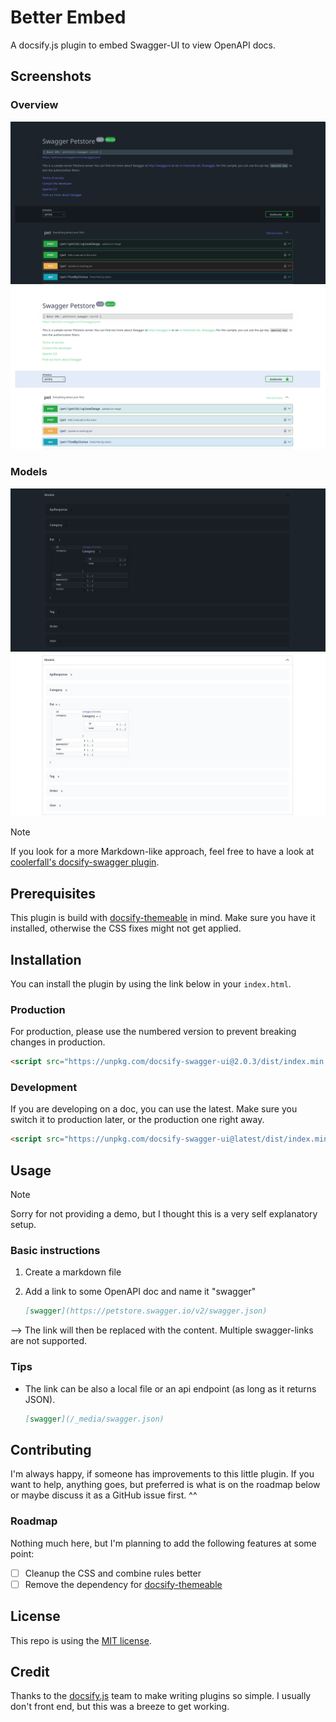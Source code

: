 # Better Embed

A docsify.js plugin to embed Swagger-UI to view OpenAPI docs.

## Screenshots

### Overview

![overview-dark](/_media/overview_dark.png#gh-dark-mode-only)
![overview-light](/_media/overview_light.png#gh-light-mode-only)

### Models

![models-dark](/_media/models_dark.png#gh-dark-mode-only)
![models-light](/_media/models_light.png#gh-light-mode-only)

> [!Note]
> If you look for a more Markdown-like approach, feel free to have a look at [coolerfall's docsify-swagger plugin](https://github.com/coolerfall/docsify-swagger).

## Prerequisites

This plugin is build with [docsify-themeable](https://jhildenbiddle.github.io/docsify-themeable/#/) in mind. Make sure you have it installed, otherwise the CSS fixes might not get applied.

## Installation

You can install the plugin by using the link below in your `index.html`.

### Production

For production, please use the numbered version to prevent breaking changes in production.

``` html
<script src="https://unpkg.com/docsify-swagger-ui@2.0.3/dist/index.min.js"></script>
```

### Development

If you are developing on a doc, you can use the latest. Make sure you switch it to production later, or the production one right away.

``` html
<script src="https://unpkg.com/docsify-swagger-ui@latest/dist/index.min.js"></script>
```

## Usage

> [!NOTE]
> Sorry for not providing a demo, but I thought this is a very self explanatory setup.

### Basic instructions

1. Create a markdown file

2. Add a link to some OpenAPI doc and name it "swagger"

   ``` markdown
   [swagger](https://petstore.swagger.io/v2/swagger.json)
   ```

--> The link will then be replaced with the content. Multiple swagger-links are not supported.

### Tips

- The link can be also a local file or an api endpoint (as long as it returns JSON).

  ```markdown
  [swagger](/_media/swagger.json)
  ```

## Contributing

I'm always happy, if someone has improvements to this little plugin. If you want to help, anything goes, but preferred is what is on the roadmap below or maybe discuss it as a GitHub issue first. ^^

### Roadmap

Nothing much here, but I'm planning to add the following features at some point:

- [ ] Cleanup the CSS and combine rules better
- [ ] Remove the dependency for [docsify-themeable](https://jhildenbiddle.github.io/docsify-themeable/#/)

## License

This repo is using the [MIT license](LICENSE).

## Credit

Thanks to the [docsify.js](https://docsify.js.org/#/) team to make writing plugins so simple. I usually don't front end, but this was a breeze to get working.
